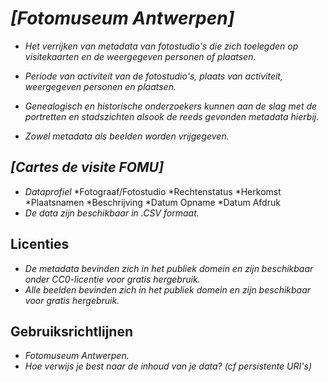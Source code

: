 # _[Fotomuseum Antwerpen]_
* _Het verrijken van metadata van fotostudio's die zich toelegden op visitekaarten en de weergegeven personen of plaatsen._
* _Periode van activiteit van de fotostudio's, plaats van activiteit, weergegeven personen en plaatsen._

* _Genealogisch en historische onderzoekers kunnen aan de slag met de portretten en stadszichten alsook de reeds gevonden metadata hierbij._
* _Zowel metadata als beelden worden vrijgegeven._

## _[Cartes de visite FOMU]_
* _Dataprofiel_
  *Fotograaf/Fotostudio
  *Rechtenstatus
  *Herkomst
  *Plaatsnamen
  *Beschrijving
  *Datum Opname
  *Datum Afdruk
* _De data zijn beschikbaar in .CSV formaat._

## Licenties
* _De metadata bevinden zich in het publiek domein en zijn beschikbaar onder CC0-licentie voor gratis hergebruik._
* _Alle beelden bevinden zich in het publiek domein en zijn beschikbaar voor gratis hergebruik._

## Gebruiksrichtlijnen
* _Fotomuseum Antwerpen._
* _Hoe verwijs je best naar de inhoud van je data? (cf persistente URI's)_
